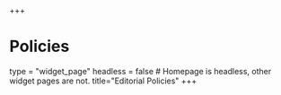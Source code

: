 +++
# Policies
type = "widget_page"
headless = false  # Homepage is headless, other widget pages are not.
title="Editorial Policies"
+++
